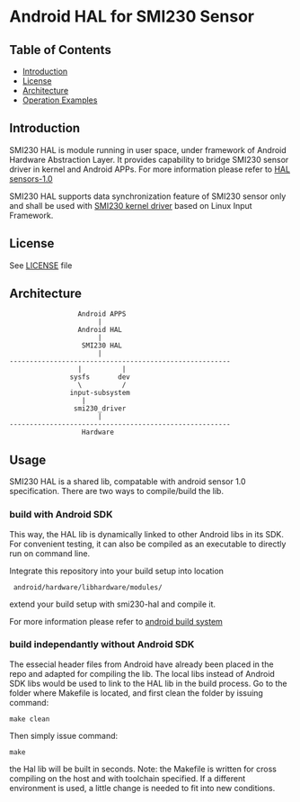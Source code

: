 # Android HAL for SMI230 Sensor

## Table of Contents
 - [Introduction](#Intro)
 - [License](#License)
 - [Architecture](#Architecture)
 - [Operation Examples](#examples)

## Introduction <a name=Intro></a>

SMI230 HAL is module running in user space, under framework of Android Hardware Abstraction Layer.
It provides capability to bridge SMI230 sensor driver in kernel and Android APPs.
For more information please refer to [HAL sensors-1.0](https://source.android.com/devices/sensors/hal-interface)

SMI230 HAL supports data synchronization feature of SMI230 sensor only and shall be used with [SMI230 kernel driver](https://github.com/boschmemssolutions/SMI230-Linux-Driver) based on Linux Input Framework.

## License <a name=License></a>
See [LICENSE](smi230/LICENSE) file

## Architecture <a name=Architecture></a>
```
                 Android APPS
                      |
                 Android HAL
                      |
                  SMI230 HAL
                      |
-------------------------------------------------------
                 |          |
               sysfs       dev
                 \          /
               input-subsystem
	              |
                smi230_driver
                      |
-------------------------------------------------------
                  Hardware
```
## Usage

SMI230 HAL is a shared lib, compatable with android sensor 1.0 specification.
There are two ways to compile/build the lib.

### build with Android SDK

This way, the HAL lib is dynamically linked to other Android libs in its SDK.
For convenient testing, it can also be compiled as an executable to directly run on command line.

Integrate this repository into your build setup into location
```
 android/hardware/libhardware/modules/
```
extend your build setup with smi230-hal and compile it.

For more information please refer to [android build system](https://source.android.com/setup/build/building)

### build independantly without Android SDK

The essecial header files from Android have already been placed in the repo and adapted for compiling the lib. The local libs instead of Android SDK libs would be used to link to the HAL lib in the build process.
Go to the folder where Makefile is located, and first clean the folder by issuing command:
```
make clean
```
Then simply issue command:
```
make
```
the Hal lib will be built in seconds.
Note: the Makefile is written for cross compiling on the host and with toolchain specified. If a different environment is used, a little change is needed to fit into new conditions.
